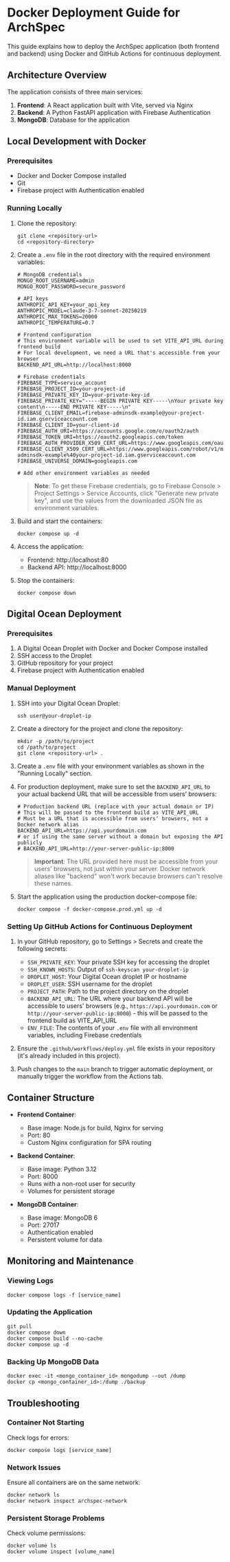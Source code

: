 # Docker Deployment Guide for ArchSpec

This guide explains how to deploy the ArchSpec application (both frontend and backend) using Docker and GitHub Actions for continuous deployment.

## Architecture Overview

The application consists of three main services:

1. **Frontend**: A React application built with Vite, served via Nginx
2. **Backend**: A Python FastAPI application with Firebase Authentication
3. **MongoDB**: Database for the application

## Local Development with Docker

### Prerequisites

- Docker and Docker Compose installed
- Git
- Firebase project with Authentication enabled

### Running Locally

1. Clone the repository:

   ```
   git clone <repository-url>
   cd <repository-directory>
   ```

2. Create a `.env` file in the root directory with the required environment variables:

   ```
   # MongoDB credentials
   MONGO_ROOT_USERNAME=admin
   MONGO_ROOT_PASSWORD=secure_password

   # API keys
   ANTHROPIC_API_KEY=your_api_key
   ANTHROPIC_MODEL=claude-3-7-sonnet-20250219
   ANTHROPIC_MAX_TOKENS=20000
   ANTHROPIC_TEMPERATURE=0.7

   # Frontend configuration
   # This environment variable will be used to set VITE_API_URL during frontend build
   # For local development, we need a URL that's accessible from your browser
   BACKEND_API_URL=http://localhost:8000

   # Firebase credentials
   FIREBASE_TYPE=service_account
   FIREBASE_PROJECT_ID=your-project-id
   FIREBASE_PRIVATE_KEY_ID=your-private-key-id
   FIREBASE_PRIVATE_KEY="-----BEGIN PRIVATE KEY-----\nYour private key content\n-----END PRIVATE KEY-----\n"
   FIREBASE_CLIENT_EMAIL=firebase-adminsdk-example@your-project-id.iam.gserviceaccount.com
   FIREBASE_CLIENT_ID=your-client-id
   FIREBASE_AUTH_URI=https://accounts.google.com/o/oauth2/auth
   FIREBASE_TOKEN_URI=https://oauth2.googleapis.com/token
   FIREBASE_AUTH_PROVIDER_X509_CERT_URL=https://www.googleapis.com/oauth2/v1/certs
   FIREBASE_CLIENT_X509_CERT_URL=https://www.googleapis.com/robot/v1/metadata/x509/firebase-adminsdk-example%40your-project-id.iam.gserviceaccount.com
   FIREBASE_UNIVERSE_DOMAIN=googleapis.com

   # Add other environment variables as needed
   ```

   > **Note**: To get these Firebase credentials, go to Firebase Console > Project Settings > Service Accounts, click "Generate new private key", and use the values from the downloaded JSON file as environment variables.

3. Build and start the containers:

   ```
   docker compose up -d
   ```

4. Access the application:

   - Frontend: http://localhost:80
   - Backend API: http://localhost:8000

5. Stop the containers:
   ```
   docker compose down
   ```

## Digital Ocean Deployment

### Prerequisites

1. A Digital Ocean Droplet with Docker and Docker Compose installed
2. SSH access to the Droplet
3. GitHub repository for your project
4. Firebase project with Authentication enabled

### Manual Deployment

1. SSH into your Digital Ocean Droplet:

   ```
   ssh user@your-droplet-ip
   ```

2. Create a directory for the project and clone the repository:

   ```
   mkdir -p /path/to/project
   cd /path/to/project
   git clone <repository-url> .
   ```

3. Create a `.env` file with your environment variables as shown in the "Running Locally" section.

4. For production deployment, make sure to set the `BACKEND_API_URL` to your actual backend URL that will be accessible from users' browsers:

   ```
   # Production backend URL (replace with your actual domain or IP)
   # This will be passed to the frontend build as VITE_API_URL
   # Must be a URL that is accessible from users' browsers, not a Docker network alias
   BACKEND_API_URL=https://api.yourdomain.com
   # or if using the same server without a domain but exposing the API publicly
   # BACKEND_API_URL=http://your-server-public-ip:8000
   ```

   > **Important**: The URL provided here must be accessible from your users' browsers, not just within your server. Docker network aliases like "backend" won't work because browsers can't resolve these names.

5. Start the application using the production docker-compose file:
   ```
   docker compose -f docker-compose.prod.yml up -d
   ```

### Setting Up GitHub Actions for Continuous Deployment

1. In your GitHub repository, go to Settings > Secrets and create the following secrets:

   - `SSH_PRIVATE_KEY`: Your private SSH key for accessing the droplet
   - `SSH_KNOWN_HOSTS`: Output of `ssh-keyscan your-droplet-ip`
   - `DROPLET_HOST`: Your Digital Ocean droplet IP or hostname
   - `DROPLET_USER`: SSH username for the droplet
   - `PROJECT_PATH`: Path to the project directory on the droplet
   - `BACKEND_API_URL`: The URL where your backend API will be accessible to users' browsers (e.g., `https://api.yourdomain.com` or `http://your-server-public-ip:8000`) - this will be passed to the frontend build as VITE_API_URL
   - `ENV_FILE`: The contents of your `.env` file with all environment variables, including Firebase credentials

2. Ensure the `.github/workflows/deploy.yml` file exists in your repository (it's already included in this project).

3. Push changes to the `main` branch to trigger automatic deployment, or manually trigger the workflow from the Actions tab.

## Container Structure

- **Frontend Container**:

  - Base image: Node.js for build, Nginx for serving
  - Port: 80
  - Custom Nginx configuration for SPA routing

- **Backend Container**:

  - Base image: Python 3.12
  - Port: 8000
  - Runs with a non-root user for security
  - Volumes for persistent storage

- **MongoDB Container**:
  - Base image: MongoDB 6
  - Port: 27017
  - Authentication enabled
  - Persistent volume for data

## Monitoring and Maintenance

### Viewing Logs

```
docker compose logs -f [service_name]
```

### Updating the Application

```
git pull
docker compose down
docker compose build --no-cache
docker compose up -d
```

### Backing Up MongoDB Data

```
docker exec -it <mongo_container_id> mongodump --out /dump
docker cp <mongo_container_id>:/dump ./backup
```

## Troubleshooting

### Container Not Starting

Check logs for errors:

```
docker compose logs [service_name]
```

### Network Issues

Ensure all containers are on the same network:

```
docker network ls
docker network inspect archspec-network
```

### Persistent Storage Problems

Check volume permissions:

```
docker volume ls
docker volume inspect [volume_name]
```
